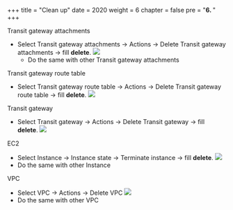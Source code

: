 +++
title = "Clean up"
date = 2020
weight = 6
chapter = false
pre = "<b>6. </b>"
+++

Transit gateway attachments
- Select Transit gateway attachments -> Actions -> Delete Transit gateway attachments -> fill **delete**.
  ![](/images/anh/photo32.png)
  - Do the same with other Transit gateway attachments 
  
Transit gateway route table
- Select Transit gateway route table -> Actions -> Delete Transit gateway route table -> fill **delete**.
  ![](/images/anh/photo33.png)

Transit gateway
- Select Transit gateway -> Actions -> Delete Transit gateway -> fill **delete**.
  ![](/images/anh/photo34.png)

EC2
- Select Instance -> Instance state -> Terminate instance -> fill **delete**.
  ![](/images/anh/photo35.png)
- Do the same with other Instance 

VPC
- Select VPC -> Actions -> Delete VPC 
  ![](/images/anh/photo36.png)
- Do the same with other VPC 